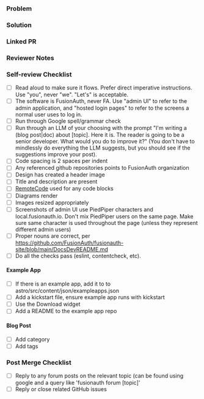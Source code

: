 ### Problem
<!--- A brief description of the purpose for this pull-request. For example, what needs to be fixed, modified, or updated and why --->

### Solution
<!--- Optional: a brief description of a fix that may have been applied --->

### Linked PR
<!--- For example, if this PR is in `fusionauth-site` with other related changes in another PR for `fusionauth-client-builder`.  Include a link --->

### Reviewer Notes
<!--- Any additional notes that may help guide a reviewer with their review.  --->
<!--- Any specific items that you want to call out for someone to review --->

### Self-review Checklist

- [ ] Read aloud to make sure it flows. Prefer direct imperative instructions. Use "you", never "we". "Let's" is acceptable.
- [ ] The software is FusionAuth, never FA. Use "admin UI" to refer to the admin application, and "hosted login pages" to refer to the screens a normal user uses to log in.
- [ ] Run through Google spell/grammar check
- [ ] Run through an LLM of your choosing with the prompt "I'm writing a (blog post|doc) about [topic]. Here it is. The reader is going to be a senior developer. What would you do to improve it?" (You don't have to mindlessly do everything the LLM suggests, but you should see if the suggestions improve your post).
- [ ] Code spacing is 2 spaces per indent
- [ ] Any referenced github repositories points to FusionAuth organization
- [ ] Design has created a header image
- [ ] Title and description are present
- [ ] [RemoteCode](https://github.com/FusionAuth/fusionauth-astro-components) used for any code blocks
- [ ] Diagrams render
- [ ] Images resized appropriately
- [ ] Screenshots of admin UI use PiedPiper characters and local.fusionauth.io. Don't mix PiedPiper users on the same page. Make sure same character is used throughout the page (unless they represent different admin users)
- [ ] Proper nouns are correct, per https://github.com/FusionAuth/fusionauth-site/blob/main/DocsDevREADME.md
- [ ] Do all the checks pass (eslint, contentcheck, etc).

#### Example App

- [ ] If there is an example app, add it to to astro/src/content/json/exampleapps.json 
- [ ] Add a kickstart file, ensure example app runs with kickstart
- [ ] Use the Download widget
- [ ] Add a README to the example app repo

#### Blog Post

- [ ] Add category
- [ ] Add tags

### Post Merge Checklist

- [ ] Reply to any forum posts on the relevant topic (can be found using google and a query like 'fusionauth forum [topic]'
- [ ] Reply or close related GitHub issues
